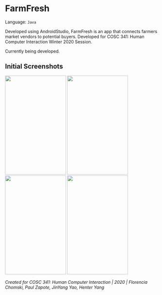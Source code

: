 # FarmFresh

Language: ``` Java ```

Developed using AndroidStudio, FarmFresh is an app that connects farmers market vendors to potential buyers. Developed for COSC 341: Human Computer Interaction Winter 2020 Session.

Currently being developed.

## Initial Screenshots
<img src="https://github.com/fchomski/FarmFresh/blob/master/screenshots/opening.jpg" width="200" height="325" />                        <img src="https://github.com/fchomski/FarmFresh/blob/master/screenshots/login.jpg" width="200" height="325" />                        <img src="https://github.com/fchomski/FarmFresh/blob/master/screenshots/buyorsell.jpg" width="200" height="325" />                    <img src="https://github.com/fchomski/FarmFresh/blob/master/screenshots/signup.jpg" width="200" height="325" />

_Created for COSC 341: Human Computer Interaction | 2020 | Florencia Chomski, Paul Zapote, JinYang Yao, Henter Yang_
